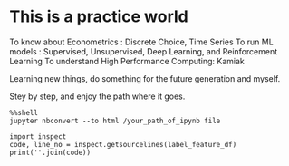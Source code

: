 # This is a practice world

To know about Econometrics : Discrete Choice, Time Series
To run ML models : Supervised, Unsupervised, Deep Learning, and Reinforcement Learning
To understand High Performance Computing: Kamiak

Learning new things, do something for the future generation and myself.

Stey by step, and enjoy the path where it goes.

```
%%shell
jupyter nbconvert --to html /your_path_of_ipynb file
```

```
import inspect
code, line_no = inspect.getsourcelines(label_feature_df)
print(''.join(code))
```


